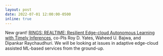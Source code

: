 ```yaml
---
layout: post
date: 2022-07-01 12:00:00-0500
inline: true
---
```


New grant! [RINGS: REALTIME: Resilient Edge-cloud Autonomous Learning with Timely Inferences](https://www.nsf.gov/awardsearch/showAward?AWD_ID=2148104&HistoricalAwards=false), co-PIs Roy D. Yates, Waheed U. Bajwa, and Dipankar Raychaudhuri. We will be looking at issues in adaptive edge-cloud assisted ML-based services from the ground-up.
